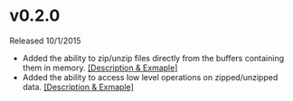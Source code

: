 # v0.2.0
Released 10/1/2015

* Added the ability to zip/unzip files directly from the buffers containing them in memory. [[Description & Exmaple]](https://github.com/Mostafa-Samir/zip-local#zippingunzipping-directly-from-memory)
* Added the ability to access low level operations on zipped/unzipped data. [[Description & Exmaple]](https://github.com/Mostafa-Samir/zip-local#low-level-operations)
